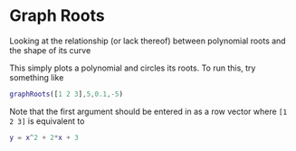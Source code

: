 # Graph Roots
Looking at the relationship (or lack thereof) between polynomial roots and the shape of its curve

This simply plots a polynomial and circles its roots.
To run this, try something like 
```matlab
graphRoots([1 2 3],5,0.1,-5)
```

Note that the first argument should be entered in as a row vector where `[1 2 3]` is equivalent to 
```matlab
y = x^2 + 2*x + 3
```
